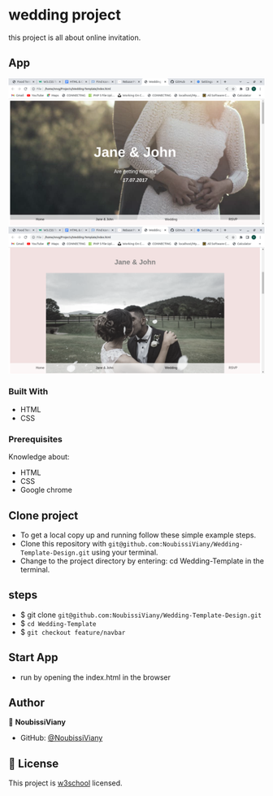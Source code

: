 # wedding project

this project is all about online invitation.

## App

![Home](assets/images/home.png)
![about-Wedding](assets/images/about.png)

### Built With

- HTML
- CSS
### Prerequisites

Knowledge about:

- HTML
- CSS
- Google chrome

## Clone project

- To get a local copy up and running follow these simple example steps.
- Clone this repository with `git@github.com:NoubissiViany/Wedding-Template-Design.git` using your terminal.
- Change to the project directory by entering: cd Wedding-Template in the terminal.

## steps

- $ git clone `git@github.com:NoubissiViany/Wedding-Template-Design.git`
- $ `cd Wedding-Template`
- $ `git checkout feature/navbar`

## Start App

- run by opening the index.html in the browser

## Author

👤 **NoubissiViany**

- GitHub: [@NoubissiViany](github.com/NoubissiViany/Wedding-Template-Design)

## 📝 License

This project is [w3school](./LICENSE) licensed.

